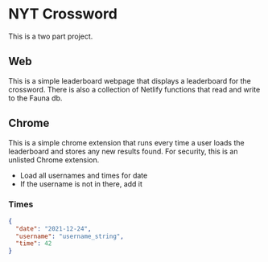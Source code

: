 
# NYT Crossword

This is a two part project.

## Web

This is a simple leaderboard webpage that displays a leaderboard for the crossword. There is also a collection of Netlify functions that read and write to the Fauna db.

## Chrome

This is a simple chrome extension that runs every time a user loads the leaderboard and stores any new results found. For security, this is an unlisted Chrome extension.

- Load all usernames and times for date
- If the username is not in there, add it

### Times
```json
{
  "date": "2021-12-24",
  "username": "username_string",
  "time": 42
}
```
